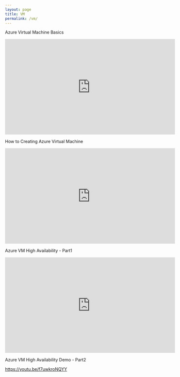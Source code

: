 ```yaml
---
layout: page
title: VM
permalink: /vm/
---
```



Azure Virtual Machine Basics

  <iframe width="560" height="315" src="https://www.youtube.com/embed/GaI4fG2h4xY" title="YouTube video player" frameborder="0" allow="accelerometer; autoplay; clipboard-write; encrypted-media; gyroscope; picture-in-picture" allowfullscreen></iframe>
  
  How to Creating Azure Virtual Machine
  
  <iframe width="560" height="315" src="https://www.youtube.com/embed/M_p5RuIINl4" title="YouTube video player" frameborder="0" allow="accelerometer; autoplay; clipboard-write; encrypted-media; gyroscope; picture-in-picture" allowfullscreen></iframe>
  
  Azure VM High Availability - Part1
  
<iframe width="560" height="315" src="https://www.youtube.com/embed/s4IoOGvVQ_E" title="YouTube video player" frameborder="0" allow="accelerometer; autoplay; clipboard-write; encrypted-media; gyroscope; picture-in-picture" allowfullscreen></iframe>

Azure VM High Availability Demo - Part2
   
   https://youtu.be/f7uwkroNQYY
 
